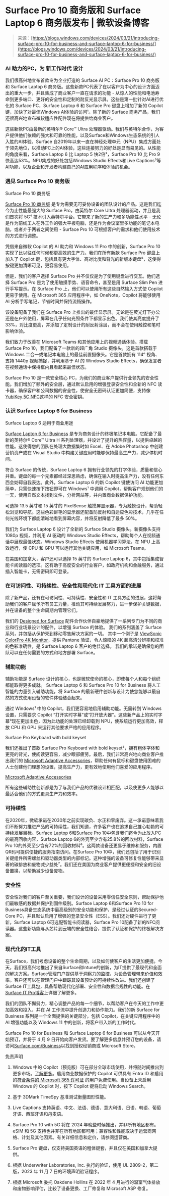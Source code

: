 <!--yml

category: 未分类

date: 2024-05-29 12:35:32

-->

# Surface Pro 10 商务版和 Surface Laptop 6 商务版发布 | 微软设备博客

> 来源：[https://blogs.windows.com/devices/2024/03/21/introducing-surface-pro-10-for-business-and-surface-laptop-6-for-business/](https://blogs.windows.com/devices/2024/03/21/introducing-surface-pro-10-for-business-and-surface-laptop-6-for-business/)

### **AI 助力的PC，为** **新工作时代** **设计**

我们很高兴地宣布首款专为企业打造的 Surface AI PC：Surface Pro 10 商务版和 Surface Laptop 6 商务版。这些新款PC代表了在以客户为中心的设计方面迈出的重大一步，并且集成了商业客户一直在请求的功能 - 从惊人的性能和电池寿命到更多端口、更好的安全性和定制的耐反光显示屏。这些是第一批针对AI进行优化的 Surface PC，Surface Laptop 6 和 Surface Pro 键盘上增加了新的 Copilot 键，加快了对最佳Windows AI体验的访问¹。除了新的 Surface 商务产品，我们还很高兴地宣布微软适应性配件现在将提供给商业客户。

这些新款PC由最新的英特尔® Core™ Ultra 处理器驱动。我们与英特尔合作，为客户提供他们依赖的强大和可靠的性能，以及Surface和Windows生态系统的引人入胜的AI体验。Surface 自2019年以来一直在神经处理单元（NPU）集成方面处于领先地位，以推动PC上的AI体验，这些连接努力的好处是显而易见的。从性能的角度来看，Surface Laptop 6 比 Laptop 5 快2倍²，Surface Pro 10 比 Pro 9 快高达53%。NPU集成的好处包括Windows Studio Effects和Live Captions³等AI功能，以及企业和开发者构建自己的AI应用程序和体验的机会。

### **遇见 Surface Pro 10 商务版**

Surface Pro 10 商务版

[Surface Pro 10 商务版](https://www.microsoft.com/zh-cn/d/surface-pro-10-for-business/8v73d6qwrss1?icid=oo_core_comm_DDS_dg_WinDev-blog) 是专为需要无可妥协设备的团队设计的产品。这是我们迄今为止性能最强大的 Surface Pro，由英特尔 Core Ultra 处理器驱动，并且是我们首次将 5G⁴ 技术引入英特尔平台。它带来了新的生产力和多功能性水平 - 无论是作为前线工人在外工作的强大平板电脑，还是作为会议室里多功能的笔记本电脑，或者介于两者之间使用 - Surface Pro 10 可根据客户的需求和他们使用技术的方式进行调整。

凭借来自微软 Copilot 的 AI 助力和 Windows 11 Pro 中的创新，Surface Pro 10 实现了比以往任何时候都更高效的生产力。我们在所有新款 Surface Pro 键盘上加入了 Copilot 键，包括具有更大字体、高对比度和背光的新版本键盘⁵，这使得按键更加清晰可见，更容易使用。

但是，我们的客户选择 Surface Pro 并不仅仅是为了使用键盘进行交互。他们选择 Surface Pro 是为了使用触摸手势、语音命令，甚至是用 Surface Slim Pen 进行手写提示。在 Surface Pro 上，他们可以使用所有这些自然输入方式使 Copilot 更易于使用。在 Microsoft 365 应用程序中，如 OneNote，Copilot 将能够使用 AI 分析手写笔记，节省时间并保持流畅操作。

该设备配备了我们在 Surface Pro 上推出的最佳显示屏。无论是在荧光灯下办公还是在户外使用，屏幕在几乎任何光照条件下都显示出色。我们使其亮度提升了 33%，对比度更高，并添加了定制设计的耐反射涂层，而不会在使用触控和笔时影响体验。

我们致力于改善在 Microsoft Teams 和其他应用上的视频通话体验。搭载 Surface Pro 10，我们配备了一款新的超广角 Studio 摄像头，这是首款搭载于 Windows 二合一或笔记本电脑上的最佳前置摄像头。它是首款拥有 114° 视角、支持 1440p 视频捕捉，并利用基于 AI 的 Windows Studio Effects，确保发言者在视频通话中保持框内且看起来最佳状态。

Surface Pro 10 是一款安全核心 PC，为我们的商业客户提供行业领先的安全性能。我们增加了额外的安全层，通过默认启用的增强登录安全性和全新的 NFC 读卡器，确保客户和公司数据的安全性，使安全无密码认证更加简便，支持像[YubiKey 5C NFC](https://aka.ms/YubikeySurfaceBlog)这样的 NFC 安全密钥。

### **认识 Surface Laptop 6 for Business**

Surface Laptop 6 适用于商业用途

[Surface Laptop 6 for Business](https://www.microsoft.com/en-us/d/surface-laptop-6-for-business/8pz3fvs57qcv?icid=oo_core_comm_DDS_dg_WinDev-blog) 是专为商务设计的终极笔记本电脑。它配备了最新的英特尔® Core™ Ultra H 系列处理器，并设计了提升的热容量，以提供卓越的性能。这使得您的团队在处理大数据集时如 Excel、在 Adobe Photoshop 中创建营销资产或在 Visual Studio 中构建关键应用时能够保持最高生产力，减少停机时间。

符合 Surface 的传统，Surface Laptop 6 拥有行业领先的打字体验，质量和信心并重。键盘的每一个元素都经过深思熟虑，确保在输入时提高生产力，没有任何东西会妨碍自我表达。此外，Surface Laptop 6 的新 Copilot 键使访问 AI 功能更加简单，只需快速按下按钮即可在 Windows¹ 中调用 Copilot，帮助客户规划他们的一天，使用自然文本找到文件，分析网站等，并内置商业数据保护功能。

可选择 13.5 英寸和 15 英寸的 PixelSense 触摸屏显示器，专为触摸设计，帮助轻松浏览和导航。这些色彩鲜艳的显示器还配备防反射和自适应色彩技术，几乎在任何光线环境下都能清晰地看到屏幕内容，并将反射降低了最多 50%。

我们为 Surface Laptop 6 设计了全新的 Surface Studio 摄像头。新摄像头支持 1080p 视频，并利用 AI 驱动的 Windows Studio Effects，帮助每个人在视频通话中展现最佳状态。Windows Studio Effects 使用机器学习算法，在 NPU 上高效运行，使 CPU 和 GPU 可以运行其他关键应用，如 Microsoft Teams。

在美国和加拿大，客户还可以选择 15 英寸的 Surface Laptop 6，其中包括集成智能卡阅读器的选项。这有助于高度安全的行业客户，如政府机构和金融服务，通过插入智能卡，无需密码即可登录。

### **在可访问性、可持续性、安全性和现代化 IT 工具方面的进展**

除了新产品，还有在可访问性、可持续性、安全性和 IT 工具方面的进展，这将帮助我们的客户赋予所有员工力量，推动其可持续发展努力，进一步保护关键数据，并在设备的整个生命周期内管理它们。

我们的 [Designed for Surface](https://www.microsoft.com/en-us/surface/designed-for-surface?ranMID=24542&ranEAID=/jZHTpnCvx8&ranSiteID=_jZHTpnCvx8-GnJ86GaxgcL8c2EWPVVAtA&epi=_jZHTpnCvx8-GnJ86GaxgcL8c2EWPVVAtA&irgwc=1&OCID=AIDcmm549zy227_aff_7593_1243925&tduid=%28ir__hm6vdjl6fkkf6mwgjovkj1y6x32x9aosaw623rc200%29%287593%29%281243925%29%28_jZHTpnCvx8-GnJ86GaxgcL8c2EWPVVAtA%29%28%29&irclickid=_hm6vdjl6fkkf6mwgjovkj1y6x32x9aosaw623rc200) 配件合作伙伴自豪地提供了一系列专门为不同的商业和行业场景设计的配件，以增强 Surface 的体验。 我们的系列涵盖了 Surface 系列，并包括从保护壳到移动零售解决方案的一切。 其中一个例子是 [ViewSonic ColorPro 4K Monitor](https://www.microsoft.com/en-us/surface/designed-for-surface/three-new-designed-for-surface-certified-monitors-from-viewsonic)，提供 Pantone 验证，令人惊叹的 4K 超高清分辨率和校准的色彩准确性，是 Surface Laptop 6 客户的绝佳选择。 我们的承诺是确保您的团队可以在任何需要的方式和地方部署 Surface。

### **辅助功能**

辅助功能是 Surface 设计的核心，也是微软使命的核心，即使每个人和每个组织都能取得更多成就。 Surface Laptop 6 和 Surface Pro 10 for Business 将人工智能的力量引入辅助功能，将 Surface 的最新硬件创新与设计为使您能够以最自然的方式使用设备的软件体验结合起来。

通过 Windows¹ 中的 Copilot，我们更容易地启用辅助功能。无需转到 Windows 设置，只需要求 Copilot “打开实时字幕”或“打开放大器”。这些新产品上的实时字幕³现在更加出色，因为此功能的处理已经卸载到 NPU，使系统运行更加高效，释放 CPU 和 GPU 来运行其他要求严格的应用程序。

Surface Pro Keyboard with bold keyset

我们还推出了首款 Surface Pro Keyboard with bold keyset⁵，拥有粗体字体和更亮的背光，使阅读更容易，减少眼部疲劳。最后，我们非常高兴地向商业客户推出我们的 [Microsoft Adaptive Accessories](https://www.microsoft.com/en-us/store/b/accessible-adaptive-devices-accessories?ranMID=24542&ranEAID=/jZHTpnCvx8&ranSiteID=_jZHTpnCvx8-nGv0MIaQ0QJPBgHGYHTKzA&epi=_jZHTpnCvx8-nGv0MIaQ0QJPBgHGYHTKzA&irgwc=1&OCID=AIDcmm549zy227_aff_7593_1243925&tduid=%28ir__hm6vdjl6fkkf6mwgjovkj1y6x32x9aojaw623rc200%29%287593%29%281243925%29%28_jZHTpnCvx8-nGv0MIaQ0QJPBgHGYHTKzA%29%28%29&irclickid=_hm6vdjl6fkkf6mwgjovkj1y6x32x9aojaw623rc200)，帮助任何有鼠标和键盘使用困难的人士创建他们理想的设置，提高生产力，更有效地使用他们喜爱的应用程序。

[Microsoft Adaptive Accessories](https://www.microsoft.com/en-us/store/b/accessible-adaptive-devices-accessories?ranMID=24542&ranEAID=/jZHTpnCvx8&ranSiteID=_jZHTpnCvx8-nGv0MIaQ0QJPBgHGYHTKzA&epi=_jZHTpnCvx8-nGv0MIaQ0QJPBgHGYHTKzA&irgwc=1&OCID=AIDcmm549zy227_aff_7593_1243925&tduid=%28ir__hm6vdjl6fkkf6mwgjovkj1y6x32x9aojaw623rc200%29%287593%29%281243925%29%28_jZHTpnCvx8-nGv0MIaQ0QJPBgHGYHTKzA%29%28%29&irclickid=_hm6vdjl6fkkf6mwgjovkj1y6x32x9aojaw623rc200)

所有这些辅助性创新都是为了与我们产品的优雅设计相匹配，以及使更多人能够以最适合他们的方式更具生产力和效率。

### **可持续性**

在2020年，微软承诺在2030年之前实现碳负、水正和零废弃。这一承诺意味着我们不断努力推进产品的可持续性，我们知道，许多客户也在追求自己雄心勃勃的可持续发展目标。Surface Laptop 6和Surface Pro 10中包含我们迄今为止放入PC的最高回收内容，Surface Laptop 6的外壳至少含有25.8%的回收材料，Surface Pro 10的外壳至少含有72%的回收材料⁶。这两款设备还更易于维修和服务，内置QR码可提供便捷的服务指南访问。在Surface Pro 10中，我们还包括了用于识别关键组件所需螺丝和驱动器类型的内部标记。这种增强的设备可修复性能够带来显著的碳排放和废物减少益处⁷。我们还在美国为商业客户提供更便捷和安全的旧设备置换，以帮助减少设备废物。

### **安全性**

安全性对我们的客户至关重要，我们设计的设备采用零信任安全原则，帮助保护他们最敏感的数据并保护到固件级别。Surface Laptop 6和Surface Pro 10 for Business具备生态系统中最高级别的安全功能和保护，是经过认证的Secured-Core PC，并且默认启用了增强的登录安全性（ESS）。我们还对硬件进行了更新，Surface Laptop 6可选配智能卡阅读器，Surface Pro 10配备了新的NFC阅读器。这些新功能与从芯片到云端的安全性结合，提供了认证和保护的终极解决方案。

### **现代化的IT工具**

在Surface，我们考虑设备的整个生命周期，以及如何使客户的生活更加便捷。今天，我们很高兴地推出了来自Surface和Intune的创新，为IT提供了最现代和全面的解决方案。Surface管理门户提供基于洞察力的监控，为设备管理带来价值和效率。客户还可以在管理门户中跟踪其设备预计的可持续性改进。我们还创建了Surface IT工具包，具备帮助现代化部署、安全性和数据合规性的功能。在[Surface IT Pro博客](https://aka.ms/wcs32124-SITPB)上详细了解更多。

我们的团队不懈努力，精心调整产品的每一个细节，以帮助客户在今天的工作中更加高效和投入，并在 AI 工作流中提升创造力和协作能力。我们的新 Surface for Business 系列是一个全面提供的关键部分，包括 Copilot，在关键应用程序中的 AI 增强功能以及 Windows 11 中的创新，将客户带入新的工作时代。

Surface Pro 10 for Business 和 Surface Laptop 6 for Business 可以从今天开始预订，并将于 4 月 9 日开始向客户发货。要了解更多信息并预订您的设备，请访问[Surface.com/Business](https://www.microsoft.com/en-us/surface/business/where-to-buy-microsoft-surface)以找到授权经销商或 Microsoft Store。

免责声明

1.  Windows 中的 Copilot（预览版）可在部分全球市场使用，并将随时间推出到更多市场。[了解更多](https://www.microsoft.com/en-us/windows/copilot-ai-features#faq)。启用商业数据保护的 Copilot 可供具有 Entra ID 和启用的[符合条件的 Microsoft 365 许可证](https://www.microsoft.com/en-us/bing/chat/enterprise/?form=MA13FV) 的用户免费使用。当设备上未启用 Windows 的 Copilot 时，按下 Copilot 键将启动 Windows Search。

1.  基于 3DMark TimeSpy 基准测试衡量图形性能。

1.  Live Captions 支持英语、中文、法语、德语、意大利语、日语、韩语、葡萄牙语、西班牙语和丹麦语。

1.  Surface Pro 10 with 5G 将在 2024 年晚些时候推出，并非所有地区都有。 eSIM 和 5G 支持也并非在所有地区都可用；兼容性和性能取决于运营商网络、计划及其他因素。有关详细信息和定价，请参阅运营商。

1.  Surface Pro 键盘，仅支持美国英语的粗体键套，并且仅在美国和加拿大提供。

1.  根据 Underwriter Laboratories, Inc. 执行的验证，使用 UL 2809-2，第二版，2023 年 11 月 7 日的环境声明验证程序。

1.  根据 Microsoft 委托 Oakdene Hollins 在 2022 年 4 月进行的温室气体排放和废物影响评估，比较了设备更换、工厂修复和 Microsoft ASP 修复。​
